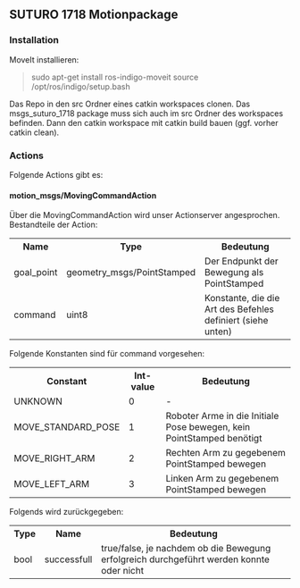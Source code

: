 ## SUTURO 1718 Motionpackage

### Installation

MoveIt installieren:
> sudo apt-get install ros-indigo-moveit
> source /opt/ros/indigo/setup.bash

Das Repo in den src Ordner eines catkin workspaces clonen.
Das msgs_suturo_1718 package muss sich auch im src Ordner des workspaces befinden.
Dann den catkin workspace mit catkin build bauen (ggf. vorher catkin clean).

### Actions

Folgende Actions gibt es:

#### motion_msgs/MovingCommandAction

Über die MovingCommandAction wird unser Actionserver angesprochen.
Bestandteile der Action:

<table>
  <tr>
    <th>Name</th>
    <th>Type</th>
    <th>Bedeutung</th>
  </tr>
  <tr>
    <td>goal_point</td>
    <td>geometry_msgs/PointStamped</td>
    <td>Der Endpunkt der Bewegung als PointStamped</td>
  </tr>
  <tr>
    <td>command</td>
    <td>uint8</td>
    <td>Konstante, die die Art des Befehles definiert (siehe unten)</td>
  </tr>
</table>

Folgende Konstanten sind für command vorgesehen:

<table>
  <tr>
    <th>Constant</th>
    <th>Int-value</th>
    <th>Bedeutung</th>
  </tr>
  <tr>
    <td>UNKNOWN</td>
    <td>0</td>
    <td>-</td>
  </tr>
  <tr>
    <td>MOVE_STANDARD_POSE</td>
    <td>1</td>
    <td>Roboter Arme in die Initiale Pose bewegen, kein PointStamped benötigt</td>
  </tr>
  <tr>
    <td>MOVE_RIGHT_ARM</td>
    <td>2</td>
    <td>Rechten Arm zu gegebenem PointStamped bewegen</td>
  </tr>
  <tr>
    <td>MOVE_LEFT_ARM</td>
    <td>3</td>
    <td>Linken Arm zu gegebenem PointStamped bewegen</td>
  </tr>
</table>

Folgends wird zurückgegeben:

<table>
  <tr>
    <th>Type</th>
    <th>Name</th>
    <th>Bedeutung</th>
  </tr>
  <tr>
    <td>bool</td>
    <td>successfull</td>
    <td>true/false, je nachdem ob die Bewegung erfolgreich durchgeführt werden konnte oder nicht</td>
  </tr>
</table>
